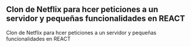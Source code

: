 ## Clon de Netflix para hcer peticiones a un servidor y pequeñas funcionalidades en REACT

Clon de Netflix para hcer peticiones a un servidor y pequeñas funcionalidades en REACT

